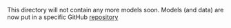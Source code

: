 This directory will not contain any more models soon.
Models (and data) are now put in a specific GitHub [repository](https://github.com/xcsp3team/pycsp3-models)  
